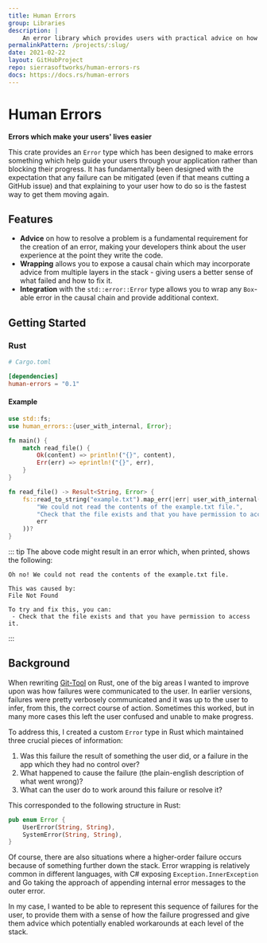 ```yaml
---
title: Human Errors
group: Libraries
description: |
    An error library which provides users with practical advice on how to deal with failures in your service.
permalinkPattern: /projects/:slug/
date: 2021-02-22
layout: GitHubProject
repo: sierrasoftworks/human-errors-rs
docs: https://docs.rs/human-errors
---
```


# Human Errors
**Errors which make your users' lives easier**

This crate provides an `Error` type which has been designed to make errors
something which help guide your users through your application rather than
blocking their progress. It has fundamentally been designed with the expectation
that any failure can be mitigated (even if that means cutting a GitHub issue)
and that explaining to your user how to do so is the fastest way to get them
moving again.

<!-- more -->

## Features

- **Advice** on how to resolve a problem is a fundamental requirement for the creation of an error,
   making your developers think about the user experience at the point they write the code.
- **Wrapping** allows you to expose a causal chain which may incorporate advice from multiple layers
   in the stack - giving users a better sense of what failed and how to fix it.
- **Integration** with the `std::error::Error` type allows you to wrap any `Box`-able error in the
   causal chain and provide additional context.

## Getting Started
### Rust

```toml
# Cargo.toml

[dependencies]
human-errors = "0.1"
```

#### Example

```rust
use std::fs;
use human_errors::{user_with_internal, Error};

fn main() {
    match read_file() {
        Ok(content) => println!("{}", content),
        Err(err) => eprintln!("{}", err),
    }
}

fn read_file() -> Result<String, Error> {
    fs::read_to_string("example.txt").map_err(|err| user_with_internal(
        "We could not read the contents of the example.txt file.",
        "Check that the file exists and that you have permission to access it.",
        err
    ))?
}
```

::: tip
The above code might result in an error which, when printed, shows the following:

```
Oh no! We could not read the contents of the example.txt file.

This was caused by:
File Not Found

To try and fix this, you can:
 - Check that the file exists and that you have permission to access it.
```
:::

## Background
When rewriting [Git-Tool](/projects/git-tool/) on Rust, one of the big areas I
wanted to improve upon was how failures were communicated to the user. In earlier
versions, failures were pretty verbosely communicated and it was up to the user
to infer, from this, the correct course of action. Sometimes this worked, but in
many more cases this left the user confused and unable to make progress.

To address this, I created a custom `Error` type in Rust which maintained three
crucial pieces of information:

1. Was this failure the result of something the user did, or a failure in the app
   which they had no control over?
2. What happened to cause the failure (the plain-english description of what went wrong)?
3. What can the user do to work around this failure or resolve it?

This corresponded to the following structure in Rust:

```rust
pub enum Error {
    UserError(String, String),
    SystemError(String, String),
}
```

Of course, there are also situations where a higher-order failure occurs because of
something further down the stack. Error wrapping is relatively common in different
languages, with C# exposing `Exception.InnerException` and Go taking the approach of
appending internal error messages to the outer error.

In my case, I wanted to be able to represent this sequence of failures for the user,
to provide them with a sense of how the failure progressed and give them advice which
potentially enabled workarounds at each level of the stack.
